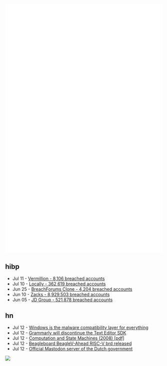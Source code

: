![Metrics](https://raw.githubusercontent.com/phixion/phixion/master/metrics.svg)

## hibp

<!--
for https://github.com/phixion/phixion/blob/main/.github/workflows/feeds.yml
-->
<!--START_SECTION:haveibeenpwnd-->
- Jul 11 - [Vermillion - 8,106 breached accounts](https://haveibeenpwned.com/PwnedWebsites#Vermillion)
- Jul 10 - [Locally - 362,619 breached accounts](https://haveibeenpwned.com/PwnedWebsites#Locally)
- Jun 25 - [BreachForums Clone - 4,204 breached accounts](https://haveibeenpwned.com/PwnedWebsites#BreachForumsClone)
- Jun 10 - [Zacks - 8,929,503 breached accounts](https://haveibeenpwned.com/PwnedWebsites#Zacks)
- Jun 05 - [JD Group - 521,878 breached accounts](https://haveibeenpwned.com/PwnedWebsites#JDGroup)
<!--END_SECTION:haveibeenpwnd-->

## hn

<!--
for https://github.com/phixion/phixion/blob/main/.github/workflows/feeds.yml
-->
<!--START_SECTION:hn-->
- Jul 12 - [Windows is the malware compatibility layer for everything](https://twitter.com/matthew_d_green/status/1679135426806784004)
- Jul 12 - [Grammarly will discontinue the Text Editor SDK](https://developer.grammarly.com/sdk-deprecation)
- Jul 12 - [Computation and State Machines (2008) [pdf]](https://lamport.azurewebsites.net/pubs/state-machine.pdf)
- Jul 12 - [Beagleboard BeagleV-Ahead RISC-V brd released](https://beagleboard.org/beaglev-ahead)
- Jul 12 - [Official Mastodon server of the Dutch government](https://social.overheid.nl/@avhuffelen/110700825255524685)
<!--END_SECTION:hn-->

<!--
for https://yhype.me
-->
![](https://hit.yhype.me/github/profile?user_id=13013670)
